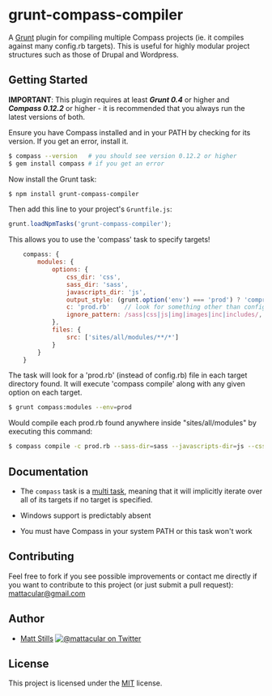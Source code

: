 # grunt-compass-compiler

A [Grunt](http://gruntjs.com) plugin for compiling multiple Compass projects (ie. it compiles against many config.rb targets). This is useful for highly modular project structures such as those of Drupal and Wordpress.

## Getting Started

**IMPORTANT**: This plugin requires at least ***Grunt 0.4*** or higher and ***Compass 0.12.2*** or higher - it is recommended that you always run the latest versions of both.

Ensure you have Compass installed and in your PATH by checking for its version. If you get an error, install it.

```bash
$ compass --version   # you should see version 0.12.2 or higher
$ gem install compass # if you get an error
```

Now install the Grunt task:

```bash
$ npm install grunt-compass-compiler
```

Then add this line to your project's `Gruntfile.js`:

```js
grunt.loadNpmTasks('grunt-compass-compiler');
```

This allows you to use the 'compass' task to specify targets!

```js
	compass: {
		modules: {
			options: {
				css_dir: 'css',
				sass_dir: 'sass',
				javascripts_dir: 'js',
				output_style: (grunt.option('env') === 'prod') ? 'compressed' : 'expanded',
				c: 'prod.rb'	// look for something other than config.rb and use it to compile
				ignore_pattern: /sass|css|js|img|images|inc|includes/,	// paths you know won't contain a compass config
			},
			files: {
				src: ['sites/all/modules/**/*']
			}
		}
	}
```

The task will look for a 'prod.rb' (instead of config.rb) file in each target directory found. It will execute 'compass compile' along with any given option on each target.

```bash
$ grunt compass:modules --env=prod
```

Would compile each prod.rb found anywhere inside "sites/all/modules" by executing this command:

```bash
$ compass compile -c prod.rb --sass-dir=sass --javascripts-dir=js --css-dir=css --output-style=compressed
```

## Documentation

* The `compass` task is a [multi task](https://github.com/gruntjs/grunt/blob/master/docs/types_of_tasks.md#multi-tasks), meaning that it will implicitly iterate over all of its targets if no target is specified.

* Windows support is predictably absent

* You must have Compass in your system PATH or this task won't work

## Contributing

Feel free to fork if you see possible improvements or contact me directly if you want to contribute to this project (or just submit a pull request): mattacular@gmail.com

## Author

* [Matt Stills](http://www.mattstills.com)
  [![@mattacular on Twitter](https://secure.gravatar.com/avatar/fc34dc6cf17121952e967cdba43f76fe?s=70)](http://twitter.com/mattacular "Follow @mattacular on Twitter")

## License

This project is licensed under the [MIT](http://mths.be/mit) license.

